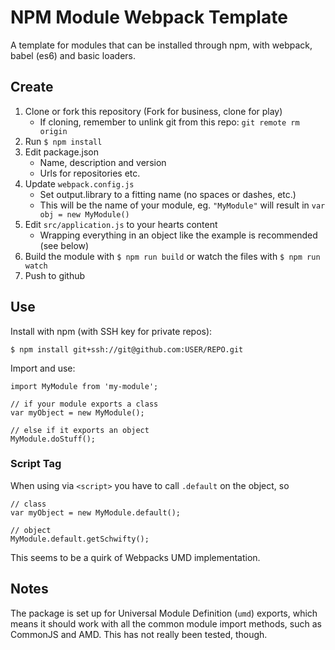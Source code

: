 # NPM Module Webpack Template

A template for modules that can be installed through npm, with webpack, babel (es6) and basic loaders.

## Create

1. Clone or fork this repository (Fork for business, clone for play)
   * If cloning, remember to unlink git from this repo: `git remote rm origin`
1. Run `$ npm install`
1. Edit package.json
    * Name, description and version
    * Urls for repositories etc.
1. Update `webpack.config.js`
    * Set output.library to a fitting name (no spaces or dashes, etc.)
    * This will be the name of your module, eg. `"MyModule"` will result in `var obj = new MyModule()`
1. Edit `src/application.js` to your hearts content
    * Wrapping everything in an object like the example is recommended (see below)
1. Build the module with `$ npm run build` or watch the files with `$ npm run watch`
1. Push to github

## Use

Install with npm (with SSH key for private repos):

`$ npm install git+ssh://git@github.com:USER/REPO.git`

Import and use:

```
import MyModule from 'my-module';

// if your module exports a class
var myObject = new MyModule();

// else if it exports an object
MyModule.doStuff();
```

### Script Tag

When using via `<script>` you have to call `.default` on the object, so

```
// class
var myObject = new MyModule.default();

// object
MyModule.default.getSchwifty();
```

This seems to be a quirk of Webpacks UMD implementation.

## Notes

The package is set up for Universal Module Definition (`umd`) exports, which means it should work with all the common module import methods, such as CommonJS and AMD. This has not really been tested, though.
